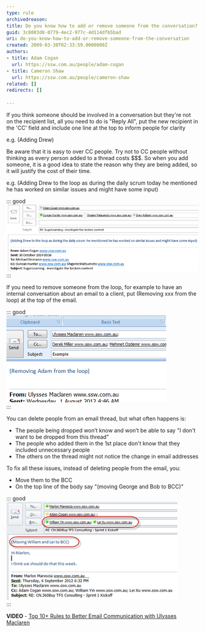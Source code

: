 ```yaml
---
type: rule
archivedreason: 
title: Do you know how to add or remove someone from the conversation?
guid: 3c8003d8-0779-4ec2-977c-4d114dfb5bad
uri: do-you-know-how-to-add-or-remove-someone-from-the-conversation
created: 2009-03-30T02:33:59.0000000Z
authors:
- title: Adam Cogan
  url: https://ssw.com.au/people/adam-cogan
- title: Cameron Shaw
  url: https://ssw.com.au/people/cameron-shaw
related: []
redirects: []

---
```


If you think someone should be involved in a conversation but they're not on the recipient list, all you need to do is "Reply All", put the new recipient in the 'CC' field and include one line at the top to inform people for clarity

 e.g. (Adding Drew)



Be aware that it is easy to over CC people. Try not to CC people without thinking as every person added to a thread costs $$$. So when you add someone, it is a good idea to state the reason why they are being added, so it will justify the cost of their time.

 e.g. (Adding Drew to the loop as during the daily scrum today he mentioned he has worked on similar issues and might have some input)


<!--endintro-->

::: good  
![Figure: Good Example - Adding someone to an email thread](AddingPersonToCcGoodExample.png)  
:::

If you need to remove someone from the loop, for example to have an internal conversation about an email to a client, put (Removing xxx from the loop) at the top of the email.

::: good  
![Figure: Good Example – Removing someone from an email thread so you can talk about the them in private](RemoveRecipient.jpg)  
:::

You can delete people from an email thread, but what often happens is:

* The people being dropped won’t know and won’t be able to say "I don't want to be dropped from this thread"
* The people who added them in the 1st place don't know that they included unnecessary people
* The others on the thread might not notice the change in email addresses


To fix all these issues, instead of deleting people from the email, you:

* Move them to the BCC
* On the top line of the body say "(moving George and Bob to BCC)"


::: good  
![Figure: Good Example – Moving someone to BCC](move-bcc.jpg)  
:::

**VIDEO**  - [Top 10+ Rules to Better Email Communication with Ulysses Maclaren](https://www.youtube.com/watch?v=LAqRokqq4jI)
